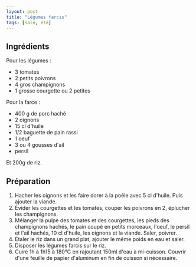 ```yaml
---
layout: post
title: "Légumes farcis"
tags: [salé, été]
---
```


## Ingrédients

Pour les légumes :

- 3 tomates
- 2 petits poivrons
- 4 gros champignons
- 1 grosse courgette ou 2 petites

Pour la farce :

- 400 g de porc haché
- 2 oignons
- 15 cl d'huile
- 1/2 baguette de pain rassi
- 1 oeuf
- 3 ou 4 gousses d'ail
- persil

Et 200g de riz.

## Préparation

1. Hacher les oignons et les faire dorer à la poêle avec 5 cl d'huile. Puis ajouter la viande.
2. Évider les courgettes et les tomates, couper les poivrons en 2, éplucher les champignons.
3. Mélanger la pulpe des tomates et des courgettes, les pieds des champignons hachés, le pain coupé en petits morceaux, l'oeuf, le persil et l'ail hachés, 10 cl d'huile, les oignons et la viande. Saler, poivrer.
4. Étaler le riz dans un grand plat, ajouter le même poids en eau et saler.
5. Disposer les légumes farcis sur le riz.
6. Cuire 1h à 1h15 à 180°C en rajoutant 150ml d'eau à mi-cuisson. Couvrir d'une feuille de papier d'aluminum en fin de cuisson si nécessaire.
